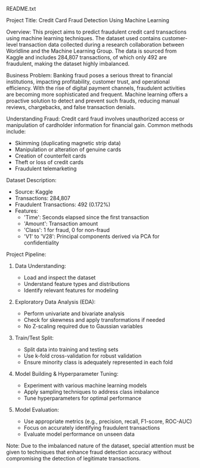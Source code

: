README.txt

Project Title: Credit Card Fraud Detection Using Machine Learning

Overview:
This project aims to predict fraudulent credit card transactions using machine learning techniques. The dataset used contains customer-level transaction data collected during a research collaboration between Worldline and the Machine Learning Group. The data is sourced from Kaggle and includes 284,807 transactions, of which only 492 are fraudulent, making the dataset highly imbalanced.

Business Problem:
Banking fraud poses a serious threat to financial institutions, impacting profitability, customer trust, and operational efficiency. With the rise of digital payment channels, fraudulent activities are becoming more sophisticated and frequent. Machine learning offers a proactive solution to detect and prevent such frauds, reducing manual reviews, chargebacks, and false transaction denials.

Understanding Fraud:
Credit card fraud involves unauthorized access or manipulation of cardholder information for financial gain. Common methods include:
- Skimming (duplicating magnetic strip data)
- Manipulation or alteration of genuine cards
- Creation of counterfeit cards
- Theft or loss of credit cards
- Fraudulent telemarketing

Dataset Description:
- Source: Kaggle
- Transactions: 284,807
- Fraudulent Transactions: 492 (0.172%)
- Features:
  - 'Time': Seconds elapsed since the first transaction
  - 'Amount': Transaction amount
  - 'Class': 1 for fraud, 0 for non-fraud
  - 'V1' to 'V28': Principal components derived via PCA for confidentiality

Project Pipeline:

1. Data Understanding:
   - Load and inspect the dataset
   - Understand feature types and distributions
   - Identify relevant features for modeling

2. Exploratory Data Analysis (EDA):
   - Perform univariate and bivariate analysis
   - Check for skewness and apply transformations if needed
   - No Z-scaling required due to Gaussian variables

3. Train/Test Split:
   - Split data into training and testing sets
   - Use k-fold cross-validation for robust validation
   - Ensure minority class is adequately represented in each fold

4. Model Building & Hyperparameter Tuning:
   - Experiment with various machine learning models
   - Apply sampling techniques to address class imbalance
   - Tune hyperparameters for optimal performance

5. Model Evaluation:
   - Use appropriate metrics (e.g., precision, recall, F1-score, ROC-AUC)
   - Focus on accurately identifying fraudulent transactions
   - Evaluate model performance on unseen data

Note:
Due to the imbalanced nature of the dataset, special attention must be given to techniques that enhance fraud detection accuracy without compromising the detection of legitimate transactions.

